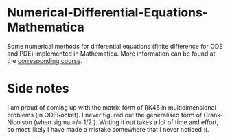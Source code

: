# Numerical-Differential-Equations-Mathematica

Some numerical methods for differential equations (finite difference for ODE and PDE) implemented in Mathematica. 
More information can be found at the [corresponding course](https://www.nice-math.com/nm-for-differential-equations-1).

# Side notes
I am proud of coming up with the matrix form of RK45 in multidimensional problems (in ODERocket).
I never figured out the generalised form of Crank-Nicolson (when sigma =/= 1/2 ). Writing it out takes a lot of time and effort, so most likely I have made a mistake somewhere that I never noticed :(.
